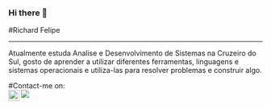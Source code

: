 ### Hi there 👋


#Richard Felipe <br>
<hr>

Atualmente estuda Analise e Desenvolvimento de Sistemas na Cruzeiro do Sul, gosto de aprender a utilizar diferentes ferramentas, linguagens e sistemas operacionais e utiliza-las para resolver problemas e construir algo. 


#Contact-me on:<br>
	[<img src="https://img.shields.io/badge/Richard-%230077B5.svg?&style=for-the-badge&logo=linkedin&logoColor=white" />](https://www.linkedin.com/in/richard-felipe-da-silva-oliveira-1ab55a135/)
	<a target="_blank" href="mailto:arycleniobarros@gmail.com">
  <img align="left" alt="Gmail" width="22px" src="https://cdn.jsdelivr.net/npm/simple-icons@v3/icons/gmail.svg" />
</a>


